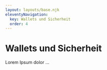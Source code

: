 ```yaml
---
layout: layouts/base.njk
eleventyNavigation:
  key: Wallets und Sicherheit
  order: 4
---
```

# Wallets und Sicherheit

Lorem Ipsum dolor ...
